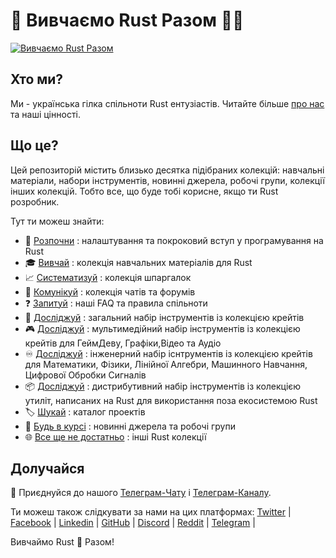 <!-- ![Rust](./asset/img/logo/Logo2.jpg) -->

# 🦀 Вивчаємо Rust Разом 💙💛

[![Вивчаємо Rust Разом](https://raw.githubusercontent.com/rust-lang-ua/learn_rust_together/59713d4ae68edc4aa1447a1194f772adb4cecde0/asset/logo/Collage_2.jpg)](https://github.com/rust-lang-ua/learn_rust_together)

## Хто ми?
Ми - українська гілка спільноти Rust ентузіастів. Читайте більше [про нас](about_us.md) та наші цінності.

## Що це?
Цей репозиторій містить близько десятка підібраних колекцій: навчальні матеріали, набори інструментів, новинні джерела, робочі групи, колекції інших колекцій. Тобто все, що буде тобі корисне, якщо ти Rust розробник.


Тут ти можеш знайти:

- :footprints:️ [Розпочни](./introduction.md) : налаштування та покроковий вступ у програмування на Rust
- :mortar_board: [Вивчай](./learn.md) : колекція навчальних матеріалів для Rust
- :chart_with_upwards_trend: [Систематизуй](./cheat_sheets.md) : колекція шпаргалок
- :speech_balloon: [Комунікуй](./communicate.md) : колекція чатів та форумів
- :question: [Запитуй](./about_us.md#question-faq) : наші FAQ та правила спільноти
- :wrench: [Досліджуй](./toolbox_general.md) : загальний набір інструментів із колекцією крейтів
- :video_game: [Досліджуй](./toolbox_multimedia.md) : мультимедійний набір інструментів із колекцією крейтів для ГеймДеву, Графіки,Відео та Аудіо
- :infinity: [Досліджуй](./toolbox_scientific.md) : інженерний набір існтрументів із колекцією крейтів для Математики, Фізики, Лінійної Алгебри, Машинного Навчання, Цифрової Обробки Сигналів
- :package: [Досліджуй](./toolbox_distros.md) : дистрибутивний набір інструментів із колекцією утиліт, написаних на Rust для використання поза екосистемою Rust  
- :label: [Шукай](./collection_of_collections.md#label-projects-catalogue) : каталог проектів
- :newspaper: [Будь в курсі](./collection_of_collections.md#newspaper-newspapers-and-working-groups) : новинні джерела та робочі групи
- :globe_with_meridians: [Все ще не достатньо](./collection_of_collections.md#globe_with_meridians-other-collections-on-rust) : інші Rust колекції

## Долучайся

💬 Приєднуйся до нашого [Телеграм-Чату](https://t.me/rustlang_ua) і [Телеграм-Каналу](https://t.me/learn_rust_ukr). <br/>

Ти можеш також слідкувати за нами на цих платформах:
[Twitter](https://twitter.com/LearnTogetherP)  |
[Facebook](https://www.facebook.com/learntogetherpro) |
[Linkedin](https://www.linkedin.com/company/learn-together-pro) |
[GitHub](https://github.com/rust-lang-ua) |
[Discord](https://discord.com/invite/JVCZfTVf5A) |
[Reddit](https://www.reddit.com/r/rustlang_ua/) |
[Telegram](https://t.me/rustlang_ua) |
<br/>

Вивчаймо Rust 🦀 Разом!
